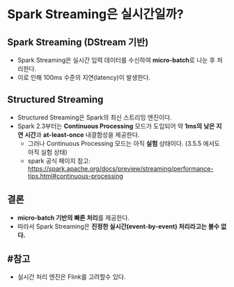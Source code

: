 # Spark Streaming은 실시간일까?

## Spark Streaming (DStream 기반)
- Spark Streaming은 실시간 입력 데이터를 수신하여 **micro-batch**로 나눈 후 처리한다.
- 이로 인해 100ms 수준의 지연(latency)이 발생한다.

## Structured Streaming
- Structured Streaming은 Spark의 최신 스트리밍 엔진이다.
- Spark 2.3부터는 **Continuous Processing** 모드가 도입되어 약 **1ms의 낮은 지연 시간**과 **at-least-once** 내결함성을 제공한다.
  - 그러나 Continuous Processing 모드는 아직 **실험** 상태이다. (3.5.5 에서도 아직 실험 상태)
  - spark 공식 페이지 참고: https://spark.apache.org/docs/preview/streaming/performance-tips.html#continuous-processing

## 결론
- **micro-batch 기반의 빠른 처리**를 제공한다.
- 따라서 Spark Streaming은 **진정한 실시간(event-by-event) 처리라고는 볼수 없다.**

## #참고
- 실시간 처리 엔진은 Flink를 고려할수 있다.


